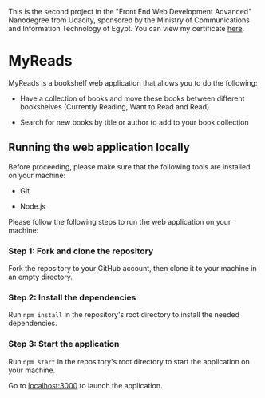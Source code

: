 This is the second project in the "Front End Web Development Advanced" Nanodegree from Udacity, sponsored by the Ministry of Communications and Information Technology of Egypt. You can view my certificate [here](https://graduation.udacity.com/confirm/DNG9L9CK).

# MyReads

MyReads is a bookshelf web application that allows you to do the following:

- Have a collection of books and move these books between different bookshelves (Currently Reading, Want to Read and Read)

- Search for new books by title or author to add to your book collection

## Running the web application locally

Before proceeding, please make sure that the following tools are installed on your machine:

- Git

- Node.js

Please follow the following steps to run the web application on your machine:

### Step 1: Fork and clone the repository

Fork the repository to your GitHub account, then clone it to your machine in an empty directory.

### Step 2: Install the dependencies

Run ```npm install``` in the repository's root directory to install the needed dependencies.

### Step 3: Start the application

Run ```npm start``` in the repository's root directory to start the application on your machine.

Go to <localhost:3000> to launch the application.
